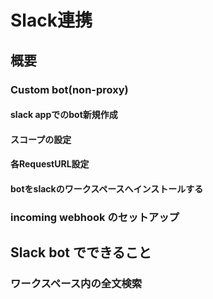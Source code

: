 # Slack連携

## 概要


### Custom bot(non-proxy)

#### slack appでのbot新規作成
<!-- TODO: GW-5326 「slack appでbot新規作成するまで」を記述 (日本語) -->

#### スコープの設定
<!-- TODO: GW-5332 スコープの設定方法を記述する(日本語) -->

#### 各RequestURL設定
<!-- TODO: GW-5336 スラッシュコマンドなど各RequestURLのセット方法を記述(日本語) -->

#### botをslackのワークスペースへインストールする
<!-- TODO: GW-5337 botをslackにインストールできるところまで記述(日本語) -->


<!-- ### Official bot -->


<!-- ### Custom bot (with-proxy) -->


### incoming webhook のセットアップ
<!-- TODO: GW-5372 「Slack/Mattermost への通知」の内容を適切なタイトルの下に移動させる -->

## Slack bot でできること

### ワークスペース内の全文検索
<!-- TODO: GW-5375 全文検索の方法を記述(日本語) -->

<!-- ### 複数ワークスペースの横断検索(TBD) -->


<!-- ### Slack ログの記録(TBD) -->